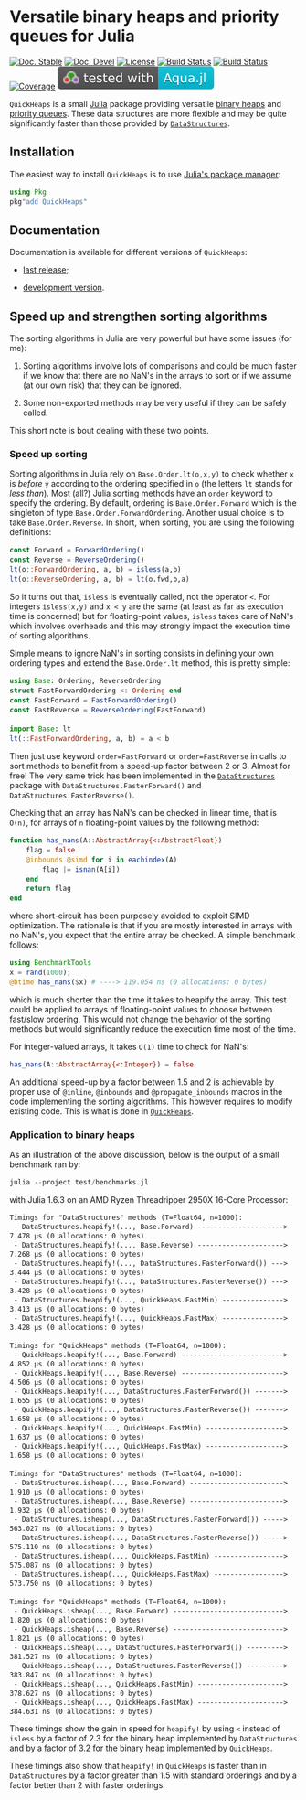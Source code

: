 # Versatile binary heaps and priority queues for Julia

[![Doc. Stable][doc-stable-img]][doc-stable]
[![Doc. Devel][doc-dev-img]][doc-dev]
[![License][license-img]][license-url]
[![Build Status][github-ci-img]][github-ci-url]
[![Build Status][appveyor-img]][appveyor-url]
[![Coverage][codecov-img]][codecov-url]
[![Aqua QA](https://raw.githubusercontent.com/JuliaTesting/Aqua.jl/master/badge.svg)](https://github.com/JuliaTesting/Aqua.jl)

`QuickHeaps` is a small [Julia][julia-url] package providing versatile [binary
heaps](https://en.wikipedia.org/wiki/Binary_heap) and [priority
queues](https://en.wikipedia.org/wiki/Priority_queue). These data structures are more
flexible and may be quite significantly faster than those provided by
[`DataStructures`][datastructures-url].

## Installation

The easiest way to install `QuickHeaps` is to use [Julia's package
manager](https://pkgdocs.julialang.org/):

```julia
using Pkg
pkg"add QuickHeaps"
```

## Documentation

Documentation is available for different versions of `QuickHeaps`:

- [last release][doc-stable];

- [development version][doc-stable].


## Speed up and strengthen sorting algorithms

The sorting algorithms in Julia are very powerful but have some issues (for me):

1. Sorting algorithms involve lots of comparisons and could be much faster if we know that
   there are no NaN's in the arrays to sort or if we assume (at our own risk) that they can
   be ignored.

2. Some non-exported methods may be very useful if they can be safely called.

This short note is bout dealing with these two points.


### Speed up sorting

Sorting algorithms in Julia rely on `Base.Order.lt(o,x,y)` to check whether `x` is *before*
`y` according to the ordering specified in `o` (the letters `lt` stands for *less than*).
Most (all?) Julia sorting methods have an `order` keyword to specify the ordering. By
default, ordering is `Base.Order.Forward` which is the singleton of type
`Base.Order.ForwardOrdering`. Another usual choice is to take `Base.Order.Reverse`. In
short, when sorting, you are using the following definitions:

```julia
const Forward = ForwardOrdering()
const Reverse = ReverseOrdering()
lt(o::ForwardOrdering, a, b) = isless(a,b)
lt(o::ReverseOrdering, a, b) = lt(o.fwd,b,a)
```

So it turns out that, `isless` is eventually called, not the operator `<`. For integers
`isless(x,y)` and `x < y` are the same (at least as far as execution time is concerned) but
for floating-point values, `isless` takes care of NaN's which involves overheads and this
may strongly impact the execution time of sorting algorithms.

Simple means to ignore NaN's in sorting consists in defining your own ordering types and
extend the `Base.Order.lt` method, this is pretty simple:

```julia
using Base: Ordering, ReverseOrdering
struct FastForwardOrdering <: Ordering end
const FastForward = FastForwardOrdering()
const FastReverse = ReverseOrdering(FastForward)

import Base: lt
lt(::FastForwardOrdering, a, b) = a < b
```

Then just use keyword `order=FastForward` or `order=FastReverse` in calls to sort methods to
benefit from a speed-up factor between 2 or 3. Almost for free! The very same trick has been
implemented in the [`DataStructures`](https://github.com/JuliaCollections/DataStructures.jl)
package with `DataStructures.FasterForward()` and `DataStructures.FasterReverse()`.

Checking that an array has NaN's can be checked in linear time, that is `O(n)`, for arrays
of `n` floating-point values by the following method:

```julia
function has_nans(A::AbstractArray{<:AbstractFloat})
    flag = false
    @inbounds @simd for i in eachindex(A)
        flag |= isnan(A[i])
    end
    return flag
end
```

where short-circuit has been purposely avoided to exploit SIMD optimization. The rationale
is that if you are mostly interested in arrays with no NaN's, you expect that the entire
array be checked. A simple benchmark follows:

```julia
using BenchmarkTools
x = rand(1000);
@btime has_nans($x) # ----> 119.054 ns (0 allocations: 0 bytes)
```

which is much shorter than the time it takes to heapify the array. This test could be
applied to arrays of floating-point values to choose between fast/slow ordering. This would
not change the behavior of the sorting methods but would significantly reduce the execution
time most of the time.

For integer-valued arrays, it takes `O(1)` time to check for NaN's:

```julia
has_nans(A::AbstractArray{<:Integer}) = false
```

An additional speed-up by a factor between 1.5 and 2 is achievable by proper use of
`@inline`, `@inbounds` and `@propagate_inbounds` macros in the code implementing the sorting
algorithms. This however requires to modify existing code. This is what is done in
[`QuickHeaps`](https://github.com/emmt/QuickHeaps.jl).


### Application to binary heaps

As an illustration of the above discussion, below is the output of a small benchmark ran by:

```julia
julia --project test/benchmarks.jl
```

with Julia 1.6.3 on an AMD Ryzen Threadripper 2950X 16-Core Processor:

```
Timings for "DataStructures" methods (T=Float64, n=1000):
 - DataStructures.heapify!(..., Base.Forward) ---------------------> 7.478 μs (0 allocations: 0 bytes)
 - DataStructures.heapify!(..., Base.Reverse) ---------------------> 7.268 μs (0 allocations: 0 bytes)
 - DataStructures.heapify!(..., DataStructures.FasterForward()) ---> 3.444 μs (0 allocations: 0 bytes)
 - DataStructures.heapify!(..., DataStructures.FasterReverse()) ---> 3.428 μs (0 allocations: 0 bytes)
 - DataStructures.heapify!(..., QuickHeaps.FastMin) ---------------> 3.413 μs (0 allocations: 0 bytes)
 - DataStructures.heapify!(..., QuickHeaps.FastMax) ---------------> 3.428 μs (0 allocations: 0 bytes)

Timings for "QuickHeaps" methods (T=Float64, n=1000):
 - QuickHeaps.heapify!(..., Base.Forward) -------------------------> 4.852 μs (0 allocations: 0 bytes)
 - QuickHeaps.heapify!(..., Base.Reverse) -------------------------> 4.506 μs (0 allocations: 0 bytes)
 - QuickHeaps.heapify!(..., DataStructures.FasterForward()) -------> 1.655 μs (0 allocations: 0 bytes)
 - QuickHeaps.heapify!(..., DataStructures.FasterReverse()) -------> 1.658 μs (0 allocations: 0 bytes)
 - QuickHeaps.heapify!(..., QuickHeaps.FastMin) -------------------> 1.637 μs (0 allocations: 0 bytes)
 - QuickHeaps.heapify!(..., QuickHeaps.FastMax) -------------------> 1.658 μs (0 allocations: 0 bytes)

Timings for "DataStructures" methods (T=Float64, n=1000):
 - DataStructures.isheap(..., Base.Forward) -----------------------> 1.910 μs (0 allocations: 0 bytes)
 - DataStructures.isheap(..., Base.Reverse) -----------------------> 1.932 μs (0 allocations: 0 bytes)
 - DataStructures.isheap(..., DataStructures.FasterForward()) -----> 563.027 ns (0 allocations: 0 bytes)
 - DataStructures.isheap(..., DataStructures.FasterReverse()) -----> 575.110 ns (0 allocations: 0 bytes)
 - DataStructures.isheap(..., QuickHeaps.FastMin) -----------------> 575.087 ns (0 allocations: 0 bytes)
 - DataStructures.isheap(..., QuickHeaps.FastMax) -----------------> 573.750 ns (0 allocations: 0 bytes)

Timings for "QuickHeaps" methods (T=Float64, n=1000):
 - QuickHeaps.isheap(..., Base.Forward) ---------------------------> 1.820 μs (0 allocations: 0 bytes)
 - QuickHeaps.isheap(..., Base.Reverse) ---------------------------> 1.821 μs (0 allocations: 0 bytes)
 - QuickHeaps.isheap(..., DataStructures.FasterForward()) ---------> 381.527 ns (0 allocations: 0 bytes)
 - QuickHeaps.isheap(..., DataStructures.FasterReverse()) ---------> 383.847 ns (0 allocations: 0 bytes)
 - QuickHeaps.isheap(..., QuickHeaps.FastMin) ---------------------> 378.627 ns (0 allocations: 0 bytes)
 - QuickHeaps.isheap(..., QuickHeaps.FastMax) ---------------------> 384.631 ns (0 allocations: 0 bytes)
```

These timings show the gain in speed for `heapify!` by using `<` instead of `isless` by a
factor of 2.3 for the binary heap implemented by `DataStructures` and by a factor of 3.2 for
the binary heap implemented by `QuickHeaps`.

These timings also show that `heapify!` in `QuickHeaps` is faster than in `DataStructures`
by a factor greater than 1.5 with standard orderings and by a factor better than 2 with
faster orderings.


[julia-url]: https://julialang.org/
[datastructures-url]: https://github.com/JuliaCollections/DataStructures.jl

[license-url]: ./LICENSE.md
[license-img]: http://img.shields.io/badge/license-MIT-brightgreen.svg?style=flat

[doc-stable]: https://emmt.github.io/QuickHeaps.jl/stable
[doc-dev]: https://emmt.github.io/QuickHeaps.jl/dev

[doc-stable-img]: https://img.shields.io/badge/docs-stable-blue.svg
[doc-dev-img]: https://img.shields.io/badge/docs-dev-blue.svg

[github-ci-img]: https://github.com/emmt/QuickHeaps.jl/actions/workflows/CI.yml/badge.svg?branch=master
[github-ci-url]: https://github.com/emmt/QuickHeaps.jl/actions/workflows/CI.yml?query=branch%3Amaster

[appveyor-img]: https://ci.appveyor.com/api/projects/status/github/emmt/QuickHeaps.jl?branch=master
[appveyor-url]: https://ci.appveyor.com/project/emmt/QuickHeaps-jl/branch/master

[codecov-img]: http://codecov.io/github/emmt/QuickHeaps.jl/coverage.svg?branch=master
[codecov-url]: http://codecov.io/github/emmt/QuickHeaps.jl?branch=master
